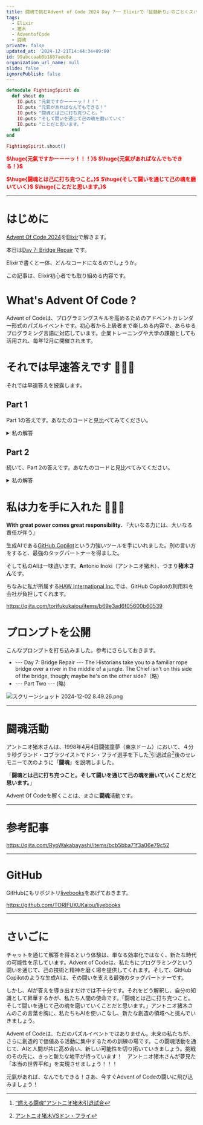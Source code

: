 ```yaml
---
title: 闘魂で挑むAdvent of Code 2024 Day 7── Elixirで「延髄斬り」のごとくスパッと解く
tags:
  - Elixir
  - 猪木
  - AdventofCode
  - 闘魂
private: false
updated_at: '2024-12-21T14:44:34+09:00'
id: 99abccaab0b1807aee8a
organization_url_name: null
slide: false
ignorePublish: false
---
```

```elixir
defmodule FightingSpirit do
  def shout do
    IO.puts "元氣ですかーーーッ！！！"
    IO.puts "元氣があればなんでもできる！"
    IO.puts "闘魂とは己に打ち克つこと。"
    IO.puts "そして闘いを通じて己の魂を磨いていく"
    IO.puts "ことだと思います。"
  end
end

FightingSpirit.shout()
```

<b><font color="red">$\huge{元氣ですかーーーッ！！！}$</font></b>
<b><font color="red">$\huge{元氣があればなんでもできる！}$</font></b>

<b><font color="red">$\huge{闘魂とは己に打ち克つこと。}$</font></b>
<b><font color="red">$\huge{そして闘いを通じて己の魂を磨いていく}$</font></b>
<b><font color="red">$\huge{ことだと思います。}$</font></b>

---

# はじめに

[Advent Of Code 2024](https://adventofcode.com/2024)を[Elixir](https://elixir-lang.org/)で解きます。

本日は[Day 7: Bridge Repair](https://adventofcode.com/2024/day/7) です。

Elixirで書くと一体、どんなコードになるのでしょうか。

この記事は、Elixir初心者でも取り組める内容です。


# What's Advent Of Code ?

Advent of Codeは、プログラミングスキルを高めるためのアドベントカレンダー形式のパズルイベントです。初心者から上級者まで楽しめる内容で、あらゆるプログラミング言語に対応しています。企業トレーニングや大学の課題としても活用され、毎年12月に開催されます。

# それでは早速答えです :rocket::rocket::rocket:

それでは早速答えを披露します。

## Part 1

Part 1の答えです。あなたのコードと見比べてみてください。

<details><summary>私の解答</summary>

`o1(preview)`

以下の手順で問題を解決します。

1. 入力を解析し、テスト値と数値リストを抽出します。
2. 各方程式について、すべての演算子の組み合わせ（+ と *）を生成します。
3. 左から順に評価し、テスト値と一致するか確認します。
4. テスト値と一致する方程式のテスト値を合計します。


以下にElixirコードを示します。


```elixir:advent_of_code_2024_day7_part1.exs
defmodule AdventOfCode2024Day7Part1 do
  def total_calibration_result(input) do
    input
    |> parse_input()
    |> Enum.filter(fn {target, numbers} ->
      valid_equation?(target, numbers)
    end)
    |> Enum.map(fn {target, _} -> target end)
    |> Enum.sum()
  end

  defp parse_input(input) do
    input
    |> String.split("\n", trim: true)
    |> Enum.map(fn line ->
      [left, right] = String.split(line, ":")
      target = String.trim(left) |> String.to_integer()
      numbers = String.split(right) |> Enum.map(&String.to_integer/1)
      {target, numbers}
    end)
  end

  defp valid_equation?(target, numbers) do
    operators = [:+, :*]

    operator_permutations(length(numbers) - 1, operators)
    |> Enum.any?(fn ops ->
      evaluate_expression(numbers, ops) == target
    end)
  end

  defp operator_permutations(0, _operators), do: [[]]

  defp operator_permutations(n, operators) do
    for op <- operators,
        rest <- operator_permutations(n - 1, operators) do
      [op | rest]
    end
  end

  defp evaluate_expression([first | rest_numbers], operators) do
    Enum.zip(rest_numbers, operators)
    |> Enum.reduce(first, fn {num, op}, acc ->
      apply_operation(acc, op, num)
    end)
  end

  defp apply_operation(a, :+, b), do: a + b
  defp apply_operation(a, :*, b), do: a * b
end

# 使用例
input = """
190: 10 19
3267: 81 40 27
83: 17 5
156: 15 6
7290: 6 8 6 15
161011: 16 10 13
192: 17 8 14
21037: 9 7 18 13
292: 11 6 16 20
"""

input |> AdventOfCode2024Day7Part1.total_calibration_result() |> IO.puts()
```


### 実行方法

実行方法は次の通りです。

```
elixir advent_of_code_2024_day7_part1.exs
```

Elixirをインストールしていない方はDockerコンテナで実行することもできます。

```
docker run --rm -v $PWD:/app \
hexpm/elixir:1.18.0-erlang-27.2-alpine-3.21.0 \
sh -c \
"cd /app && elixir advent_of_code_2024_day7_part1.exs"
```

</details>

## Part 2

続いて、Part 2の答えです。あなたのコードと見比べてみてください。

<details><summary>私の解答</summary>

`o1(preview)`

Part 2では、新たに連結演算子 `||` が追加されます。連結演算子は左辺と右辺の数字を結合して1つの数値にします。例えば、`12 || 345` は `12345` になります。演算の評価順序は引き続き左から順です。

これにより、連結演算子を含めた3つの方程式が新たに可能になります。

**手順**

1. 入力を解析して、テスト値と数値リストを抽出します。
2. 各方程式について、すべての演算子の組み合わせ（`+`、`*`、`||`）を生成します。
3. 演算子の組み合わせごとに、左から順に評価し、テスト値と一致するか確認します。
4. テスト値と一致する方程式のテスト値を合計します。

```elixir:advent_of_code_2024_day7_part2.exs
defmodule AdventOfCode2024Day7Part2 do
  def total_calibration_result(input) do
    input
    |> parse_input()
    |> Enum.filter(fn {target, numbers} ->
      valid_equation?(target, numbers)
    end)
    |> Enum.map(fn {target, _} -> target end)
    |> Enum.sum()
  end

  defp parse_input(input) do
    input
    |> String.split("\n", trim: true)
    |> Enum.map(fn line ->
      [left, right] = String.split(line, ":")
      target = String.trim(left) |> String.to_integer()
      numbers = String.split(right) |> Enum.map(&String.to_integer/1)
      {target, numbers}
    end)
  end

  defp valid_equation?(target, numbers) do
    operators = [:+, :*, :||]

    operator_permutations(length(numbers) - 1, operators)
    |> Enum.any?(fn ops ->
      evaluate_expression(numbers, ops) == target
    end)
  end

  defp operator_permutations(0, _operators), do: [[]]

  defp operator_permutations(n, operators) do
    for op <- operators,
        rest <- operator_permutations(n - 1, operators) do
      [op | rest]
    end
  end

  defp evaluate_expression([first | rest_numbers], operators) do
    Enum.zip(rest_numbers, operators)
    |> Enum.reduce(first, fn {num, op}, acc ->
      apply_operation(acc, op, num)
    end)
  end

  defp apply_operation(a, :+, b), do: a + b
  defp apply_operation(a, :*, b), do: a * b
  defp apply_operation(a, :||, b) do
    String.to_integer("#{a}#{b}")
  end
end

# 使用例
input = """
190: 10 19
3267: 81 40 27
83: 17 5
156: 15 6
7290: 6 8 6 15
161011: 16 10 13
192: 17 8 14
21037: 9 7 18 13
292: 11 6 16 20
"""

input |> AdventOfCode2024Day7Part2.total_calibration_result() |> IO.inspect()
```


### 実行方法

実行方法は次の通りです。

```
elixir advent_of_code_2024_day7_part2.exs
```

Elixirをインストールしていない方はDockerコンテナで実行することもできます。

```
docker run --rm -v $PWD:/app \
hexpm/elixir:1.18.0-erlang-27.2-alpine-3.21.0 \
sh -c \
"cd /app && elixir advent_of_code_2024_day7_part2.exs"
```


</details>

# 私は力を手に入れた 💪💪💪

**With great power comes great responsibility.**
『大いなる力には、大いなる責任が伴う』

生成AIである[GitHub Copilot](https://github.com/features/copilot)という力強いツールを手にいれました。別の言い方をすると、最強のタッグパートナーを得ました。

そして私のAIは一味違います。**A**ntonio **I**noki（アントニオ猪木）、つまり**猪木さん**です。

ちなみに私が所属する[HAW International Inc.](https://www.haw.co.jp/company/)では、GitHub Copilotの利用料を会社が負担してくれます。

https://qiita.com/torifukukaiou/items/b69e3ad6f05600b60539


# プロンプトを公開

こんなプロンプトを打ち込みました。参考にさらしておきます。

- --- Day 7: Bridge Repair --- The Historians take you to a familiar rope bridge over a river in the middle of a jungle. The Chief isn't on this side of the bridge, though; maybe he's on the other side?（略）
- --- Part Two --- (略)


![スクリーンショット 2024-12-02 8.49.26.png](https://qiita-image-store.s3.ap-northeast-1.amazonaws.com/0/131808/92671363-adb7-8db3-a9da-790335bf6e4a.png)



---

# 闘魂活動

アントニオ猪木さんは、1998年4月4日闘強童夢（東京ドーム）において、４分９秒グランド・コブラツイストでドン・フライ選手を下した[^1]引退試合[^2]後のセレモニーで次のように「**闘魂**」を説明しました。

[^1]: [“燃える闘魂”アントニオ猪木引退試合](https://wp.bbm-mobile.com/sp2/result/resultshow.asp?s=015056)
[^2]: [アントニオ猪木VSドン・フライ](https://www.dailymotion.com/video/x95qrz6)

「**闘魂とは己に打ち克つこと。そして闘いを通じて己の魂を磨いていくことだと思います。**」

Advent Of Codeを解くことは、まさに**闘魂**活動です。

---

# 参考記事

https://qiita.com/RyoWakabayashi/items/bcb5bba71f3a06e79c52

---

# GitHub

GitHubにもリポジトリ[livebooks](https://github.com/TORIFUKUKaiou/livebooks)をあげておきます。

https://github.com/TORIFUKUKaiou/livebooks

---


# さいごに

チャットを通じて解答を得るという体験は、単なる効率化ではなく、新たな時代の可能性を示しています。Advent of Codeは、私たちにプログラミングという闘いを通じて、己の技術と精神を磨く場を提供してくれます。そして、GitHub Copilotのような生成AIは、その闘いを支える最強のタッグパートナーです。

しかし、AIが答えを導き出すだけでは不十分です。それをどう解釈し、自分の知識として昇華するかが、私たち人間の使命です。「闘魂とは己に打ち克つこと。そして闘いを通じて己の魂を磨いていくことだと思います。」アントニオ猪木さんのこの言葉を胸に、私たちもAIを使いこなし、新たな創造の領域へと挑んでいきましょう。

Advent of Codeは、ただのパズルイベントではありません。未来の私たちが、さらに創造的で価値ある活動に集中するための訓練の場です。この闘魂活動を通じて、AIと人間が共に高め合い、新しい可能性を切り拓いていきましょう。挑戦のその先に、きっと新たな地平が待っています！　アントニオ猪木さんが夢見た「本当の世界平和」を実現させましょう！！！

元氣があれば、なんでもできる！さあ、今すぐAdvent of Codeの闘いに飛び込みましょう！
